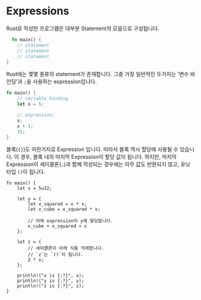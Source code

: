 # Expressions

Rust로 작성한 프로그램은 대부분 Statement의 모음으로 구성됩니다.

```rust
  fn main() {
    // statement
    // statement
    // statement
}
```

Rust에는 몇몇 종류의 statement가 존재합니다. 그중 가장 일반적인 두가지는 '변수 바인딩'과 `;`을 사용하는 expression입니다.

```rust
fn main() {
    // variable binding
    let x = 5;

    // expression;
    x;
    x + 1;
    15;
}
```

블록(`{}`)도 마찬가지로 Expression 입니다. 따라서 블록 역시 할당에 사용될 수 있습니다. 이 경우, 블록 내의 마지막 Expression이 할당 값이 됩니다. 하지만, 마지막 Expression이 세미콜론(`;`)과 함께 작성되는 경우에는 아무 값도 반환되지 않고, 유닛 타입 `()`이 됩니다.

```rust,editable
fn main() {
    let x = 5u32;

    let y = {
        let x_squared = x * x;
        let x_cube = x_squared * x;

        // 아래 expression이 y에 할당됩니다.
        x_cube + x_squared + x
    };

    let z = {
        // 세미콜론이 아래 식을 억제합니다.
        // `z`는 `()`이 됩니다.
        2 * x;
    };

    println!("x is {:?}", x);
    println!("y is {:?}", y);
    println!("z is {:?}", z);
}
```